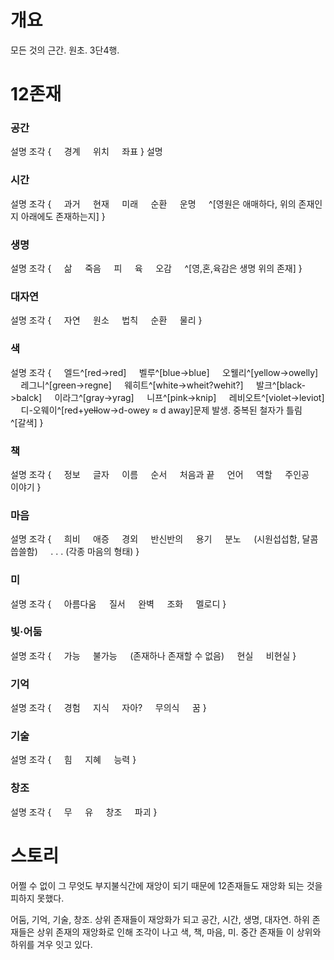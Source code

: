 # 개요
모든 것의 근간. 원초.
3단4행.

# 12존재
### 공간
설명
조각 {
$\quad$경계
$\quad$위치
$\quad$좌표
}
설명
### 시간
설명
조각 {
$\quad$과거
$\quad$현재
$\quad$미래
$\quad$순환
$\quad$운명
$\quad$^[영원은 애매하다, 위의 존재인지 아래에도 존재하는지]
}
### 생명
설명
조각 {
$\quad$삶
$\quad$죽음
$\quad$피
$\quad$육
$\quad$오감
$\quad$^[영,혼,육감은 생명 위의 존재]
} 
### 대자연
설명
조각 {
$\quad$자연
$\quad$원소
$\quad$법칙
$\quad$순환
$\quad$물리
}
​
### 색
설명
조각 {
$\quad$엘드^[red->red]
$\quad$벨루^[blue->blue]
$\quad$오웰리^[yellow->owelly]
$\quad$레그니^[green->regne]
$\quad$웨히트^[white->wheit?wehit?]
$\quad$발크^[black->balck]
$\quad$이라그^[gray->yrag]
$\quad$니프^[pink->knip]
$\quad$레비오트^[violet->leviot]
$\quad$디-오웨이^[r~~e~~d+y~~ell~~ow->d-owey ≈ d away]문제 발생. 중복된 철자가 틀림
$\quad$^[갈색]
}
### 책
설명
조각 {
$\quad$정보
$\quad$글자
$\quad$이름
$\quad$순서
$\quad$처음과 끝
$\quad$언어
$\quad$역할
$\quad$주인공
$\quad$이야기
}
### 마음
설명
조각 {
$\quad$희비
$\quad$애증
$\quad$경외
$\quad$반신반의
$\quad$용기
$\quad$분노
$\quad$(시원섭섭함, 달콤씁쓸함)
$\quad$. . . (각종 마음의 형태)
}
### 미
설명
조각 {
$\quad$아름다움
$\quad$질서 
$\quad$완벽
$\quad$조화
$\quad$멜로디
}
​
### 빛·어둠
설명
조각 {
$\quad$가능
$\quad$불가능
$\quad$(존재하나 존재할 수 없음)
$\quad$현실
$\quad$비현실
}
### 기억
설명
조각 {
$\quad$경험
$\quad$지식
$\quad$자아?
$\quad$무의식
$\quad$꿈
}
### 기술
설명
조각 {
$\quad$힘
$\quad$지혜
$\quad$능력
}
### 창조
설명
조각 {
$\quad$무
$\quad$유
$\quad$창조
$\quad$파괴
}

# 스토리

어쩔 수 없이 그 무엇도 부지불식간에 재앙이 되기 때문에 12존재들도 재앙화 되는 것을 피하지 못했다.

어둠, 기억, 기술, 창조. 상위 존재들이 재앙화가 되고
공간, 시간, 생명, 대자연. 하위 존재들은 상위 존재의 재앙화로 인해 조각이 나고
색, 책, 마음, 미. 중간 존재들 이 상위와 하위를 겨우 잇고 있다.